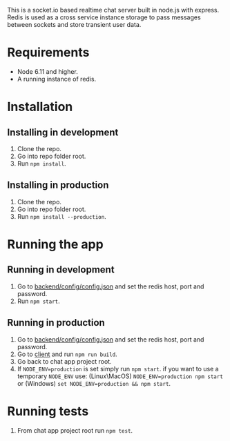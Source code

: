 This is a socket.io based realtime chat server built in node.js with express.
Redis is used as a cross service instance storage to pass messages between sockets and store transient user data.

# Requirements

- Node 6.11 and higher.
- A running instance of redis.

# Installation
## Installing in development
1. Clone the repo.
2. Go into repo folder root.
3. Run ```npm install```.

## Installing in production
1. Clone the repo.
2. Go into repo folder root.
3. Run ```npm install --production```.

# Running the app
## Running in development
1. Go to [backend/config/config.json](backend/config/config.json) and set the redis host, port and password.
2. Run ```npm start```.

## Running in production
1. Go to [backend/config/config.json](backend/config/config.json) and set the redis host, port and password.
2. Go to [client](client) and run ```npm run build```.
3. Go back to chat app project root.
4. If ```NODE_ENV=production``` is set simply run ```npm start```.
if you want to use a temporary ```NODE_ENV``` use:
(Linux\MacOS) ```NODE_ENV=production npm start```
or
(Windows) ```set NODE_ENV=production && npm start```.

# Running tests
1. From chat app project root run ```npm test```.

